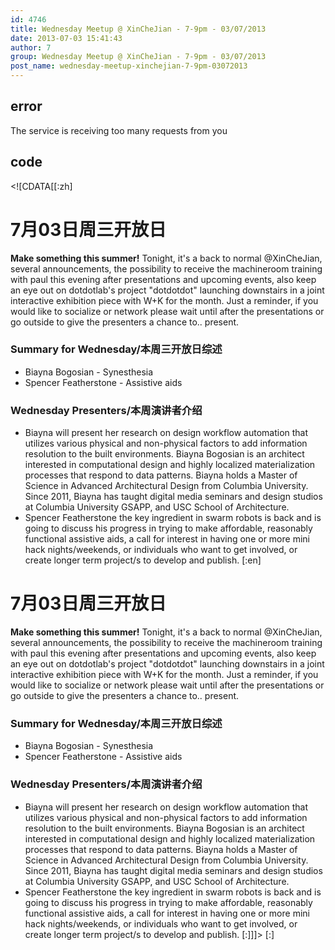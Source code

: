 ```yaml
---
id: 4746
title: Wednesday Meetup @ XinCheJian - 7-9pm - 03/07/2013
date: 2013-07-03 15:41:43
author: 7
group: Wednesday Meetup @ XinCheJian - 7-9pm - 03/07/2013
post_name: wednesday-meetup-xinchejian-7-9pm-03072013
---
```


## error
The service is receiving too many requests from you

## code
 <!\[CDATA\[\[:zh\]

# 7月03日周三开放日

**Make something this summer!** Tonight, it's a back to normal @XinCheJian, several announcements, the possibility to receive the machineroom training with paul this evening after presentations and upcoming events, also keep an eye out on dotdotlab's project "dotdotdot" launching downstairs in a joint interactive exhibition piece with W+K for the month. Just a reminder, if you would like to socialize or network please wait until after the presentations or go outside to give the presenters a chance to.. present.

### Summary for Wednesday/本周三开放日综述

* Biayna Bogosian - Synesthesia
* Spencer Featherstone - Assistive aids

### Wednesday Presenters/本周演讲者介绍

* Biayna will present her research on design workflow automation that utilizes various physical and non-physical factors to add information resolution to the built environments. Biayna Bogosian is an architect interested in computational design and highly localized materialization processes that respond to data patterns. Biayna holds a Master of Science in Advanced Architectural Design from Columbia University. Since 2011, Biayna has taught digital media seminars and design studios at Columbia University GSAPP, and USC School of Architecture.
* Spencer Featherstone the key ingredient in swarm robots is back and is going to discuss his progress in trying to make affordable, reasonably functional assistive aids, a call for interest in having one or more mini hack nights/weekends, or individuals who want to get involved, or create longer term project/s to develop and publish.
\[:en\]

# 7月03日周三开放日

**Make something this summer!** Tonight, it's a back to normal @XinCheJian, several announcements, the possibility to receive the machineroom training with paul this evening after presentations and upcoming events, also keep an eye out on dotdotlab's project "dotdotdot" launching downstairs in a joint interactive exhibition piece with W+K for the month. Just a reminder, if you would like to socialize or network please wait until after the presentations or go outside to give the presenters a chance to.. present.

### Summary for Wednesday/本周三开放日综述

* Biayna Bogosian - Synesthesia
* Spencer Featherstone - Assistive aids

### Wednesday Presenters/本周演讲者介绍

* Biayna will present her research on design workflow automation that utilizes various physical and non-physical factors to add information resolution to the built environments. Biayna Bogosian is an architect interested in computational design and highly localized materialization processes that respond to data patterns. Biayna holds a Master of Science in Advanced Architectural Design from Columbia University. Since 2011, Biayna has taught digital media seminars and design studios at Columbia University GSAPP, and USC School of Architecture.
* Spencer Featherstone the key ingredient in swarm robots is back and is going to discuss his progress in trying to make affordable, reasonably functional assistive aids, a call for interest in having one or more mini hack nights/weekends, or individuals who want to get involved, or create longer term project/s to develop and publish.
\[:\]\]\]> \[:\]
